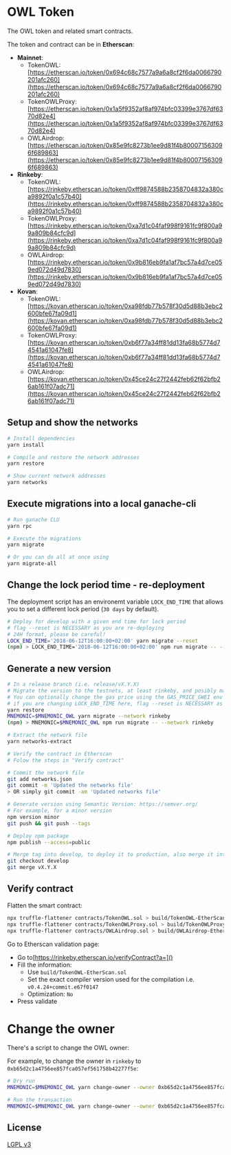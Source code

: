 # OWL Token
The OWL token and related smart contracts.

The token and contract can be in **Etherscan**:

* **Mainnet**: 
  * TokenOWL: [https://etherscan.io/token/0x694c68c7577a9a6a8cf2f6da0066790201afc260](https://etherscan.io/token/0x694c68c7577a9a6a8cf2f6da0066790201afc260)
  * TokenOWLProxy: [https://etherscan.io/token/0x1a5f9352af8af974bfc03399e3767df6370d82e4](https://etherscan.io/token/0x1a5f9352af8af974bfc03399e3767df6370d82e4)
  * OWLAirdrop: [https://etherscan.io/token/0x85e9fc8273b1ee9d81f4b800071563096f689863](https://etherscan.io/token/0x85e9fc8273b1ee9d81f4b800071563096f689863)
* **Rinkeby**:
  * TokenOWL: [https://rinkeby.etherscan.io/token/0xff9874588b2358704832a380ca9892f0a1c57b40](https://rinkeby.etherscan.io/token/0xff9874588b2358704832a380ca9892f0a1c57b40)
  * TokenOWLProxy: [https://rinkeby.etherscan.io/token/0xa7d1c04faf998f9161fc9f800a99a809b84cfc9d](https://rinkeby.etherscan.io/token/0xa7d1c04faf998f9161fc9f800a99a809b84cfc9d)
  * OWLAirdrop: [https://rinkeby.etherscan.io/token/0x9b816eb9fa1af7bc57a4d7ce059ed072d49d7830](https://rinkeby.etherscan.io/token/0x9b816eb9fa1af7bc57a4d7ce059ed072d49d7830)
* **Kovan**:
  * TokenOWL: [https://kovan.etherscan.io/token/0xa98fdb77b578f30d5d88b3ebc2600bfe67fa09d1](https://kovan.etherscan.io/token/0xa98fdb77b578f30d5d88b3ebc2600bfe67fa09d1)
  * TokenOWLProxy: [https://kovan.etherscan.io/token/0xb6f77a34ff81dd13fa68b5774d74541a61047fe8](https://kovan.etherscan.io/token/0xb6f77a34ff81dd13fa68b5774d74541a61047fe8)
  * OWLAirdrop: [https://kovan.etherscan.io/token/0x45ce24c27f2442feb62f62bfb26ab161f07adc71](https://kovan.etherscan.io/token/0x45ce24c27f2442feb62f62bfb26ab161f07adc71)

## Setup and show the networks
```bash
# Install dependencies
yarn install

# Compile and restore the network addresses
yarn restore

# Show current network addresses
yarn networks
```

## Execute migrations into a local ganache-cli
```bash
# Run ganache CLU
yarn rpc

# Execute the migrations
yarn migrate

# Or you can do all at once using
yarn migrate-all
```

## Change the lock period time - re-deployment
The deployment script has an environemt variable `LOCK_END_TIME` that 
allows you to set a different lock period (`30 days` by default).

```bash
# Deploy for develop with a given end time for lock period
# flag --reset is NECESSARY as you are re-deploying
# 24H format, please be careful!
LOCK_END_TIME='2018-06-12T16:00:00+02:00' yarn migrate --reset
(npm) > LOCK_END_TIME='2018-06-12T16:00:00+02:00' npm run migrate -- --reset
```

## Generate a new version
```bash
# In a release branch (i.e. release/vX.Y.X)
# Migrate the version to the testnets, at least rinkeby, and posibly mainnet
# You can optionally change the gas price using the GAS_PRICE_GWEI env variable
# if you are changing LOCK_END_TIME here, flag --reset is NECESSARY as you are re-deploying
yarn restore
MNEMONIC=$MNEMONIC_OWL yarn migrate --network rinkeby
(npm) > MNEMONIC=$MNEMONIC_OWL npm run migrate -- --network rinkeby

# Extract the network file
yarn networks-extract

# Verify the contract in Etherscan
# Folow the steps in "Verify contract"

# Commit the network file
git add networks.json
git commit -m 'Updated the networks file'
> OR simply git commit -am 'Updated networks file'

# Generate version using Semantic Version: https://semver.org/
# For example, for a minor version
npm version minor
git push && git push --tags

# Deploy npm package
npm publish --access=public

# Merge tag into develop, to deploy it to production, also merge it into master
git checkout develop
git merge vX.Y.X
```

## Verify contract
Flatten the smart contract:
```bash
npx truffle-flattener contracts/TokenOWL.sol > build/TokenOWL-EtherScan.sol
npx truffle-flattener contracts/TokenOWLProxy.sol > build/TokenOWLProxy-EtherScan.sol
npx truffle-flattener contracts/OWLAirdrop.sol > build/OWLAirdrop-EtherScan.sol
```

Go to Etherscan validation page:
* Go to[https://rinkeby.etherscan.io/verifyContract?a=]()
* Fill the information:
  * Use `build/TokenOWL-EtherScan.sol`
  * Set the exact compiler version used for the compilation i.e. `v0.4.24+commit.e67f0147`
  * Optimization: `No`
* Press validate

# Change the owner
There's a script to change the OWL owner:

For example, to change the owner in `rinkeby` to `0xb65d2c1a4756ee857fca057ef561758b42277f5e`:
```bash
# Dry run 
MNEMONIC=$MNEMONIC_OWL yarn change-owner --owner 0xb65d2c1a4756ee857fca057ef561758b42277f5e --network rinkeby --dry-run

# Run the transaction
MNEMONIC=$MNEMONIC_OWL yarn change-owner --owner 0xb65d2c1a4756ee857fca057ef561758b42277f5e --network rinkeby
```

## License
[LGPL v3](./LICENSE)